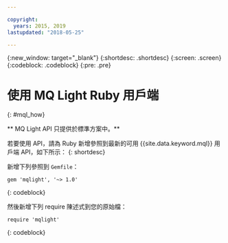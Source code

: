 ```yaml
---

copyright:
  years: 2015, 2019
lastupdated: "2018-05-25"

---
```


{:new_window: target="_blank"}
{:shortdesc: .shortdesc}
{:screen: .screen}
{:codeblock: .codeblock}
{:pre: .pre}

<!-- 14/11/18: info moved to eventstreams099.md, moved because of doc app changes -->
# 使用 MQ Light Ruby 用戶端
{: #mql_how}

** MQ Light API 只提供於標準方案中。**
<br/>

若要使用 API，請為 Ruby 新增參照到最新的可用 {{site.data.keyword.mql}} 用戶端 API，如下所示：
{: shortdesc}

新增下列參照到 <code>Gemfile</code>：

```
gem 'mqlight', '~> 1.0'
```
{: codeblock}

然後新增下列 require 陳述式到您的原始檔：

```
require 'mqlight'
```
{: codeblock}

<!-- Comment from Andrew
Instructions for getting started, with links for more info
Simple send source and receive source in-line

-->


